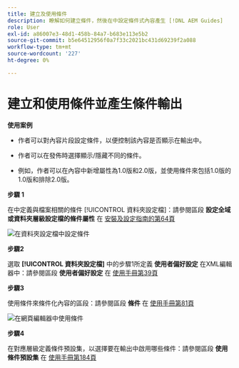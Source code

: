 ```yaml
---
title: 建立及使用條件
description: 瞭解如何建立條件，然後在中設定條件式內容產生 [!DNL AEM Guides]
role: User
exl-id: a86007e3-48d1-458b-84a7-b683e113e5b2
source-git-commit: b5e64512956f0a7f33c2021bc431d69239f2a088
workflow-type: tm+mt
source-wordcount: '227'
ht-degree: 0%

---
```


# 建立和使用條件並產生條件輸出

**使用案例**

* 作者可以對內容片段設定條件，以便控制該內容是否顯示在輸出中。

* 作者可以在發佈時選擇顯示/隱藏不同的條件。

* 例如，作者可以在內容中新增屬性為1.0版和2.0版，並使用條件來包括1.0版的1.0版和排除2.0版。

**步驟 1**

在中定義與檔案相關的條件 [!UICONTROL 資料夾設定檔]：請參閱區段 **設定全域或資料夾層級設定檔的條件屬性** 在 [安裝及設定指南的第64頁](https://helpx.adobe.com/content/dam/help/en/xml-documentation-solution/3-8/XML-Documentation-for-Adobe-Experience-Manager_Installation-Configuration-Guide_EN.pdf)

![在資料夾設定檔中設定條件](assets/conditions-in-profiles.png)

**步驟2**

選取 **[!UICONTROL 資料夾設定檔]** 中的步驟1所定義 **使用者偏好設定** 在XML編輯器中：請參閱區段 **使用者偏好設定** 在 [使用手冊第39頁](https://helpx.adobe.com/content/dam/help/en/xml-documentation-solution/3-8/XML-Documentation-for-Adobe-Experience-Manager_User-Guide_EN.pdf)


**步驟3**

使用條件來條件化內容的區段：請參閱區段 **條件** 在 [使用手冊第81頁](https://helpx.adobe.com/content/dam/help/en/xml-documentation-solution/3-8/XML-Documentation-for-Adobe-Experience-Manager_User-Guide_EN.pdf)

![在網頁編輯器中使用條件](assets/conditions-in-web-editor.png)

**步驟4**

在對應層級定義條件預設集，以選擇要在輸出中啟用哪些條件：請參閱區段 **使用條件預設集** 在 [使用手冊第184頁](https://helpx.adobe.com/content/dam/help/en/xml-documentation-solution/3-8/XML-Documentation-for-Adobe-Experience-Manager_User-Guide_EN.pdf)
